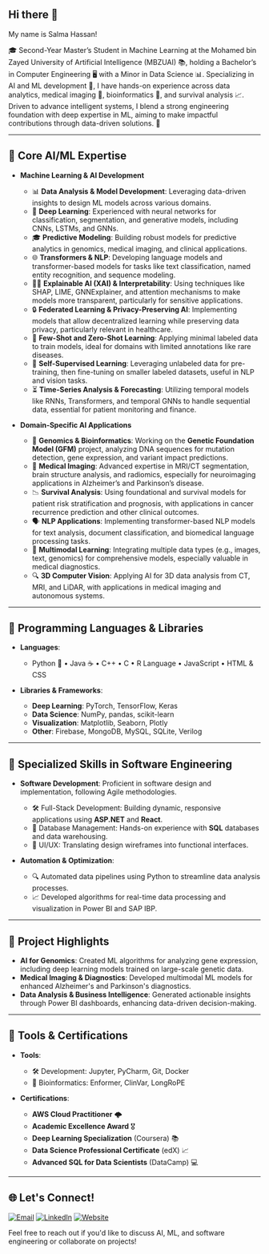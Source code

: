 ## Hi there 👋

My name is Salma Hassan!

🎓 Second-Year Master’s Student in Machine Learning at the Mohamed bin Zayed University of Artificial Intelligence (MBZUAI) 📚, holding a Bachelor’s in Computer Engineering 🖥️ with a Minor in Data Science 📊. Specializing in AI and ML development 🤖, I have hands-on experience across data analytics, medical imaging 🧠, bioinformatics 🧬, and survival analysis 📈. Driven to advance intelligent systems, I blend a strong engineering foundation with deep expertise in ML, aiming to make impactful contributions through data-driven solutions. 🌟

---

## 🔹 Core AI/ML Expertise

- **Machine Learning & AI Development**
  - 📊 **Data Analysis & Model Development**: Leveraging data-driven insights to design ML models across various domains.
  - 🤖 **Deep Learning**: Experienced with neural networks for classification, segmentation, and generative models, including CNNs, LSTMs, and GNNs.
  - 🎓 **Predictive Modeling**: Building robust models for predictive analytics in genomics, medical imaging, and clinical applications.
  - 🌐 **Transformers & NLP**: Developing language models and transformer-based models for tasks like text classification, named entity recognition, and sequence modeling.
  - 🕵️‍♀️ **Explainable AI (XAI) & Interpretability**: Using techniques like SHAP, LIME, GNNExplainer, and attention mechanisms to make models more transparent, particularly for sensitive applications.
  - 🔒 **Federated Learning & Privacy-Preserving AI**: Implementing models that allow decentralized learning while preserving data privacy, particularly relevant in healthcare.
  - 🌱 **Few-Shot and Zero-Shot Learning**: Applying minimal labeled data to train models, ideal for domains with limited annotations like rare diseases.
  - 🔄 **Self-Supervised Learning**: Leveraging unlabeled data for pre-training, then fine-tuning on smaller labeled datasets, useful in NLP and vision tasks.
  - ⏳ **Time-Series Analysis & Forecasting**: Utilizing temporal models like RNNs, Transformers, and temporal GNNs to handle sequential data, essential for patient monitoring and finance.

- **Domain-Specific AI Applications**
  - 🧬 **Genomics & Bioinformatics**: Working on the **Genetic Foundation Model (GFM)** project, analyzing DNA sequences for mutation detection, gene expression, and variant impact predictions.
  - 🧠 **Medical Imaging**: Advanced expertise in MRI/CT segmentation, brain structure analysis, and radiomics, especially for neuroimaging applications in Alzheimer’s and Parkinson’s disease.
  - 📉 **Survival Analysis**: Using foundational and survival models for patient risk stratification and prognosis, with applications in cancer recurrence prediction and other clinical outcomes.
  - 🗣️ **NLP Applications**: Implementing transformer-based NLP models for text analysis, document classification, and biomedical language processing tasks.
  - 🧩 **Multimodal Learning**: Integrating multiple data types (e.g., images, text, genomics) for comprehensive models, especially valuable in medical diagnostics.
  - 🔍 **3D Computer Vision**: Applying AI for 3D data analysis from CT, MRI, and LiDAR, with applications in medical imaging and autonomous systems.

---

## 🔹 Programming Languages & Libraries

- **Languages**: 
  - Python 🐍 • Java ☕ • C++ • C • R Language • JavaScript • HTML & CSS
  
- **Libraries & Frameworks**:
  - **Deep Learning**: PyTorch, TensorFlow, Keras
  - **Data Science**: NumPy, pandas, scikit-learn
  - **Visualization**: Matplotlib, Seaborn, Plotly
  - **Other**: Firebase, MongoDB, MySQL, SQLite, Verilog

---

## 🔹 Specialized Skills in Software Engineering

- **Software Development**: Proficient in software design and implementation, following Agile methodologies.
  - 🛠️ Full-Stack Development: Building dynamic, responsive applications using **ASP.NET** and **React**.
  - 💾 Database Management: Hands-on experience with **SQL** databases and data warehousing.
  - 🎨 UI/UX: Translating design wireframes into functional interfaces.

- **Automation & Optimization**:
  - 🔍 Automated data pipelines using Python to streamline data analysis processes.
  - 📈 Developed algorithms for real-time data processing and visualization in Power BI and SAP IBP.

---

## 🔹 Project Highlights

- **AI for Genomics**: Created ML algorithms for analyzing gene expression, including deep learning models trained on large-scale genetic data.
- **Medical Imaging & Diagnostics**: Developed multimodal ML models for enhanced Alzheimer's and Parkinson's diagnostics.
- **Data Analysis & Business Intelligence**: Generated actionable insights through Power BI dashboards, enhancing data-driven decision-making.

---

## 🔹 Tools & Certifications

- **Tools**:
  - 🛠️ Development: Jupyter, PyCharm, Git, Docker
  - 🧬 Bioinformatics: Enformer, ClinVar, LongRoPE

- **Certifications**:
  - **AWS Cloud Practitioner** 🌩️
  - **Academic Excellence Award** 🎖️
  - **Deep Learning Specialization** (Coursera) 📚
  - **Data Science Professional Certificate** (edX) 📈
  - **Advanced SQL for Data Scientists** (DataCamp) 💻

---

## 🌐 Let's Connect!

[![Email](https://img.shields.io/badge/Email-salmawhassan73@gmail.com-blue?style=flat-square&logo=gmail&logoColor=white)](mailto:salmawhassan73@gmail.com)
[![LinkedIn](https://img.shields.io/badge/LinkedIn-Connect-blue?style=flat-square&logo=linkedin&logoColor=white)](https://linkedin.com/in/salmahassan73)
[![Website](https://img.shields.io/badge/Website-Visit-blue?style=flat-square&logo=google-chrome&logoColor=white)](https://salmahassan.framer.ai)

Feel free to reach out if you'd like to discuss AI, ML, and software engineering or collaborate on projects!

<!--
**salmasoma/salmasoma** is a ✨ _special_ ✨ repository because its `README.md` (this file) appears on your GitHub profile.

Here are some ideas to get you started:

- 🔭 I’m currently working on ...
- 🌱 I’m currently learning ...
- 👯 I’m looking to collaborate on ...
- 🤔 I’m looking for help with ...
- 💬 Ask me about ...
- 📫 How to reach me: ...
- 😄 Pronouns: ...
- ⚡ Fun fact: ...
-->
